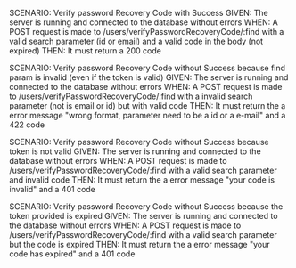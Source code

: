 SCENARIO: Verify password Recovery Code with Success
GIVEN: The server is running and connected to the database without errors
WHEN: A POST request is made to /users/verifyPasswordRecoveryCode/:find with a valid search parameter (id or email) and a valid code in the body (not expired)
THEN: It must return a 200 code

SCENARIO: Verify password Recovery Code without Success because find param is invalid (even if the token is valid)
GIVEN: The server is running and connected to the database without errors
WHEN: A POST request is made to /users/verifyPasswordRecoveryCode/:find with a invalid search parameter (not is email or id) but with valid code
THEN: It must return the a error message "wrong format, parameter need to be a id or a e-mail" and a 422 code

SCENARIO: Verify password Recovery Code without Success because token is not valid
GIVEN: The server is running and connected to the database without errors
WHEN: A POST request is made to /users/verifyPasswordRecoveryCode/:find with a valid search parameter and invalid code
THEN: It must return the a error message "your code is invalid" and a 401 code

SCENARIO: Verify password Recovery Code without Success because the token provided is expired
GIVEN: The server is running and connected to the database without errors
WHEN: A POST request is made to /users/verifyPasswordRecoveryCode/:find with a valid search parameter but the code is expired
THEN: It must return the a error message "your code has expired" and a 401 code
